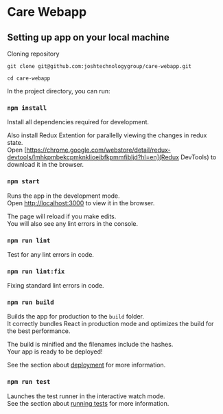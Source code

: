 # Care Webapp

## Setting up app on your local machine

Cloning repository

```
git clone git@github.com:joshtechnologygroup/care-webapp.git
```

```
cd care-webapp
```

In the project directory, you can run:

### `npm install`

Install all dependencies required for development.

Also install Redux Extention for parallelly viewing the changes in redux state.<br />
Open [https://chrome.google.com/webstore/detail/redux-devtools/lmhkpmbekcpmknklioeibfkpmmfibljd?hl=en](Redux DevTools) to download it in the browser.

### `npm start`

Runs the app in the development mode.<br />
Open [http://localhost:3000](http://localhost:3000) to view it in the browser.

The page will reload if you make edits.<br />
You will also see any lint errors in the console.


### `npm run lint`

Test for any lint errors in code.


### `npm run lint:fix`

Fixing standard lint errors in code.


### `npm run build`

Builds the app for production to the `build` folder.<br />
It correctly bundles React in production mode and optimizes the build for the best performance.

The build is minified and the filenames include the hashes.<br />
Your app is ready to be deployed!

See the section about [deployment](https://facebook.github.io/create-react-app/docs/deployment) for more information.


### `npm run test`

Launches the test runner in the interactive watch mode.<br />
See the section about [running tests](https://facebook.github.io/create-react-app/docs/running-tests) for more information.